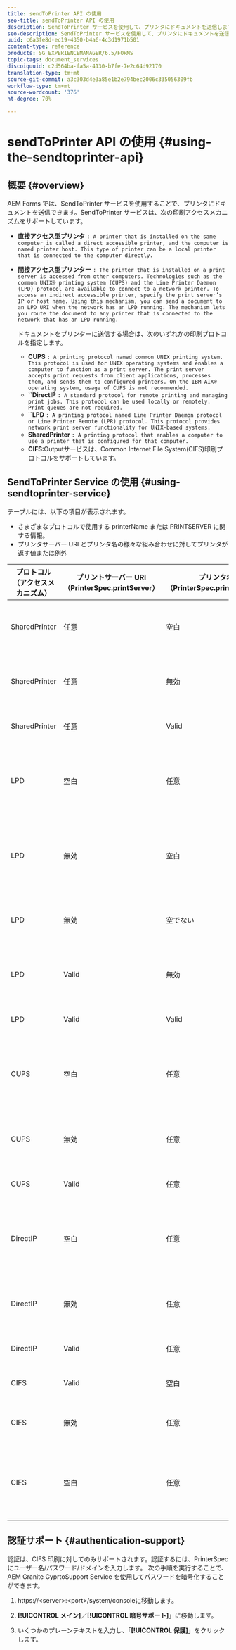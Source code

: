 ```yaml
---
title: sendToPrinter API の使用
seo-title: sendToPrinter API の使用
description: SendToPrinter サービスを使用して、プリンタにドキュメントを送信します。
seo-description: SendToPrinter サービスを使用して、プリンタにドキュメントを送信します。
uuid: c6a3fe8d-ec19-4350-b4a6-4c3d1971b501
content-type: reference
products: SG_EXPERIENCEMANAGER/6.5/FORMS
topic-tags: document_services
discoiquuid: c2d564ba-fa5a-4130-b7fe-7e2c64d92170
translation-type: tm+mt
source-git-commit: a3c303d4e3a85e1b2e794bec2006c335056309fb
workflow-type: tm+mt
source-wordcount: '376'
ht-degree: 70%

---
```



# sendToPrinter API の使用 {#using-the-sendtoprinter-api}

## 概要 {#overview}

AEM Forms では、SendToPrinter サービスを使用することで、プリンタにドキュメントを送信できます。SendToPrinter サービスは、次の印刷アクセスメカニズムをサポートしています。

* **直接アクセス型プリンタ** `: A printer that is installed on the same computer is called a direct accessible printer, and the computer is named printer host. This type of printer can be a local printer that is connected to the computer directly.`

* **間接アクセス型プリンター** `: The printer that is installed on a print server is accessed from other computers. Technologies such as the common UNIX® printing system (CUPS) and the Line Printer Daemon (LPD) protocol are available to connect to a network printer. To access an indirect accessible printer, specify the print server’s IP or host name. Using this mechanism, you can send a document to an LPD URI when the network has an LPD running. The mechanism lets you route the document to any printer that is connected to the network that has an LPD running.`

     ドキュメントをプリンターに送信する場合は、次のいずれかの印刷プロトコルを指定します。 

   * **CUPS** `: A printing protocol named common UNIX printing system. This protocol is used for UNIX operating systems and enables a computer to function as a print server. The print server accepts print requests from client applications, processes them, and sends them to configured printers. On the IBM AIX® operating system, usage of CUPS is not recommended.`
   * ``**DirectIP** `: A standard protocol for remote printing and managing print jobs. This protocol can be used locally or remotely. Print queues are not required.`
   * ``**LPD** `: A printing protocol named Line Printer Daemon protocol or Line Printer Remote (LPR) protocol. This protocol provides network print server functionality for UNIX-based systems.`
   * **SharedPrinter** `: A printing protocol that enables a computer to use a printer that is configured for that computer.`
   * **CIFS**:Outputサービスは、Common Internet File System(CIFS)印刷プロトコルをサポートしています。

## SendToPrinter Service の使用 {#using-sendtoprinter-service}

テーブルには、以下の項目が表示されます。

* さまざまなプロトコルで使用する printerName または PRINTSERVER に関する情報。
* プリンタサーバー URI とプリンタ名の様々な組み合わせに対してプリンタが返す値または例外

| プロトコル（アクセスメカニズム） | プリントサーバー URI（PrinterSpec.printServer） | プリンタ名（PrinterSpec.printerName） | 結果 |
|--- |--- |--- |--- |
| SharedPrinter | 任意 | 空白 | 例外：必須の引数sPrinterNameを空にすることはできません。 |
| SharedPrinter | 任意 | 無効 | プリンターが見つからないという内容の例外がスローされます。 |
| SharedPrinter | 任意 | Valid | 印刷ジョブが正常に作成されます。 |
| LPD | 空白 | 任意 | 必須の引数sPrintServerUriを空にすることはできないという内容の例外がスローされます。 |
| LPD | 無効 | 空白 | 必須の引数sPrinterNameを空にすることはできないという内容の例外がスローされます。 |
| LPD | 無効 | 空でない | sPrintServerUriが見つからないという内容の例外がスローされます。 |
| LPD | Valid | 無効 | プリンターが見つからないという内容の例外がスローされます。 |
| LPD | Valid | Valid | 印刷ジョブが正常に作成されます。 |
| CUPS | 空白 | 任意 | 必須の引数sPrintServerUriを空にすることはできないという内容の例外がスローされます。 |
| CUPS | 無効 | 任意 | プリンターが見つからないという内容の例外がスローされます。 |
| CUPS | Valid | 任意 | 印刷ジョブが正常に作成されます。 |
| DirectIP | 空白 | 任意 | 必須の引数sPrintServerUriを空にすることはできないという内容の例外がスローされます。 |
| DirectIP | 無効 | 任意 | プリンターが見つからないという内容の例外がスローされます。 |
| DirectIP | Valid | 任意 | 印刷ジョブが正常に作成されます。 |
| CIFS | Valid | 空白 | 印刷ジョブが正常に作成されます。 |
| CIFS | 無効 | 任意 | CIFS を使用した印刷中に不明なエラーがスローされます。 |
| CIFS | 空白 | 任意 | 必須の引数sPrintServerUriを空にすることはできないという内容の例外がスローされます。 |

## 認証サポート {#authentication-support}

認証は、CIFS 印刷に対してのみサポートされます。認証するには、PrinterSpecにユーザー名/パスワード/ドメインを入力します。 次の手順を実行することで、AEM Granite CyprtoSupport Service を使用してパスワードを暗号化することができます。

1. https://&lt;server>:&lt;port>/system/consoleに移動します。

1. **[!UICONTROL メイン]**／**[!UICONTROL 暗号サポート]**」に移動します。

1. いくつかのプレーンテキストを入力し、「**[!UICONTROL 保護]**」をクリックします。

